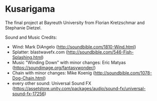 # Kusarigama #

The final project at Bayreuth University from Florian Kretzschmar and Stephanie Dietzel.

Sound and Music Credits:

- Wind: Mark DiAngelo (http://soundbible.com/1810-Wind.html)
- Splatter: blastwavefx.com (http://soundbible.com/546-Fish-Splashing.html)
- Music "Winding Down" with minor changes: Eric Matyas (https://soundimage.org/fantasywonder/)
- Chain with minor changes: Mike Koenig (http://soundbible.com/1078-Dog-Chain.html)
- every other sound: Universal Sound FX (https://assetstore.unity.com/packages/audio/sound-fx/universal-sound-fx-17256)

